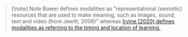 >[!note] Note
> Bower defines modalities as "representational (semiotic) resources that are used to make meaning, such as images, sound, text and video (from Jewitt, 2006)" whereas [Irvine (2020) defines modalities as referring to the timing and location of learning.](obsidian://open?vault=PAC-U&file=Day%201%2F02%20-%20Definitions)